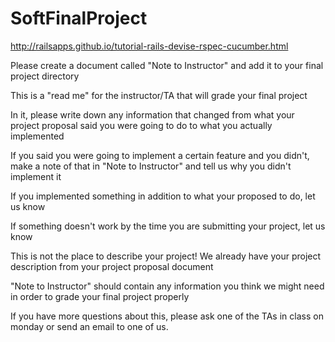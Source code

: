 SoftFinalProject
================
http://railsapps.github.io/tutorial-rails-devise-rspec-cucumber.html

Please create a document called "Note to Instructor" and add it to your final project directory

This is a "read me" for the instructor/TA that will grade your final project

In it, please write down any information that changed from what your project proposal said you were going to do to what you actually implemented

If you said you were going to implement a certain feature and you didn't, make a note of that in "Note to Instructor" and tell us why you didn't implement it

If you implemented something in addition to what your proposed to do, let us know

If something doesn't work by the time you are submitting your project, let us know

This is not the place to describe your project! We already have your project description from your project proposal document

"Note to Instructor" should contain any information you think we might need in order to grade your final project properly

If you have more questions about this, please ask one of the TAs in class on monday or send an email to one of us.

